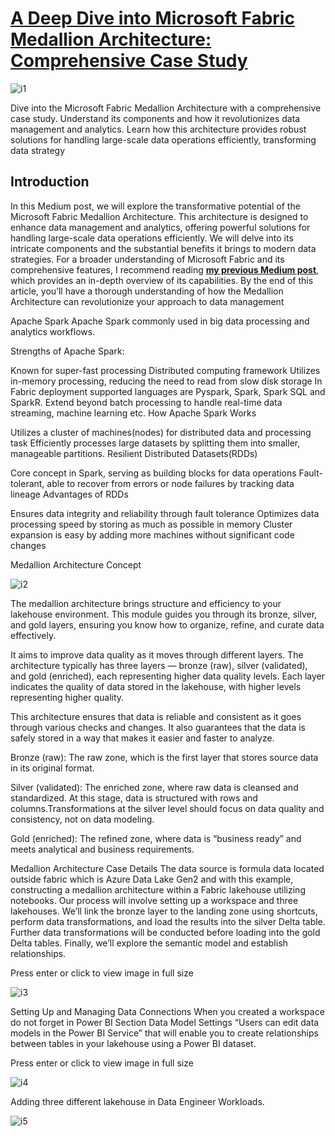 # **[A Deep Dive into Microsoft Fabric Medallion Architecture: Comprehensive Case Study](https://medium.com/@uzuntasgokberk/a-deep-dive-into-microsoft-fabric-medallion-architecture-comprehensive-case-study-dc0002f2354f)**

![i1](https://miro.medium.com/v2/resize:fit:720/format:webp/1*rZ-LhmzC7bLbw05Ql5ZKfQ.png)

Dive into the Microsoft Fabric Medallion Architecture with a comprehensive case study. Understand its components and how it revolutionizes data management and analytics. Learn how this architecture provides robust solutions for handling large-scale data operations efficiently, transforming data strategy

## Introduction

In this Medium post, we will explore the transformative potential of the Microsoft Fabric Medallion Architecture. This architecture is designed to enhance data management and analytics, offering powerful solutions for handling large-scale data operations efficiently. We will delve into its intricate components and the substantial benefits it brings to modern data strategies. For a broader understanding of Microsoft Fabric and its comprehensive features, I recommend reading **[my previous Medium post](https://medium.com/@uzuntasgokberk/new-era-microsoft-fabric-e5b752d547f0)**, which provides an in-depth overview of its capabilities. By the end of this article, you’ll have a thorough understanding of how the Medallion Architecture can revolutionize your approach to data management

Apache Spark
Apache Spark commonly used in big data processing and analytics workflows.

Strengths of Apache Spark:

Known for super-fast processing
Distributed computing framework
Utilizes in-memory processing, reducing the need to read from slow disk storage
In Fabric deployment supported languages are Pyspark, Spark, Spark SQL and SparkR.
Extend beyond batch processing to handle real-time data streaming, machine learning etc.
How Apache Spark Works

Utilizes a cluster of machines(nodes) for distributed data and processing task
Efficiently processes large datasets by splitting them into smaller, manageable partitions.
Resilient Distributed Datasets(RDDs)

Core concept in Spark, serving as building blocks for data operations
Fault-tolerant, able to recover from errors or node failures by tracking data lineage
Advantages of RDDs

Ensures data integrity and reliability through fault tolerance
Optimizes data processing speed by storing as much as possible in memory
Cluster expansion is easy by adding more machines without significant code changes

Medallion Architecture Concept

![i2](https://miro.medium.com/v2/resize:fit:720/format:webp/1*v0t6PdChdVQLeWclqsoR1g.png)

The medallion architecture brings structure and efficiency to your lakehouse environment. This module guides you through its bronze, silver, and gold layers, ensuring you know how to organize, refine, and curate data effectively.

It aims to improve data quality as it moves through different layers. The architecture typically has three layers — bronze (raw), silver (validated), and gold (enriched), each representing higher data quality levels. Each layer indicates the quality of data stored in the lakehouse, with higher levels representing higher quality.

This architecture ensures that data is reliable and consistent as it goes through various checks and changes. It also guarantees that the data is safely stored in a way that makes it easier and faster to analyze.

Bronze (raw): The raw zone, which is the first layer that stores source data in its original format.

Silver (validated): The enriched zone, where raw data is cleansed and standardized. At this stage, data is structured with rows and columns.Transformations at the silver level should focus on data quality and consistency, not on data modeling.

Gold (enriched): The refined zone, where data is “business ready” and meets analytical and business requirements.

Medallion Architecture Case Details
The data source is formula data located outside fabric which is Azure Data Lake Gen2 and with this example, constructing a medallion architecture within a Fabric lakehouse utilizing notebooks. Our process will involve setting up a workspace and three lakehouses. We’ll link the bronze layer to the landing zone using shortcuts, perform data transformations, and load the results into the silver Delta table. Further data transformations will be conducted before loading into the gold Delta tables. Finally, we’ll explore the semantic model and establish relationships.

Press enter or click to view image in full size

![i3](https://miro.medium.com/v2/resize:fit:4800/format:webp/1*I3OpUzdLLU23DPedgExFkQ.png)

Setting Up and Managing Data Connections
When you created a workspace do not forget in Power BI Section Data Model Settings “Users can edit data models in the Power BI Service” that will enable you to create relationships between tables in your lakehouse using a Power BI dataset.

Press enter or click to view image in full size

![i4](https://miro.medium.com/v2/resize:fit:720/format:webp/1*K3dJfqdveyVRF1je6NoB0Q.png)

Adding three different lakehouse in Data Engineer Workloads.

![i5](https://miro.medium.com/v2/resize:fit:640/format:webp/1*YjT3GtE5HoZimyMG3qw63Q.png)
